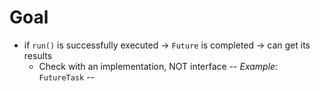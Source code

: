 # Goal
* if `run()` is successfully executed -> `Future` is completed -> can get its results
  * Check with an implementation, NOT interface -- _Example:_ `FutureTask` --

